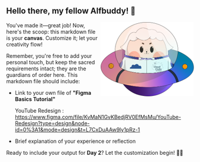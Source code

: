 ## Hello there, my fellow Alfbuddy! 💖

<img align="right" width="250px" src="../../assets/alf/alf-ufo.png">

You've made it—great job! Now, here's the scoop: this markdown file is your **canvas**. Customize it; let your creativity flow!

Remember, you're free to add your personal touch, but keep the sacred requirements intact; they are the guardians of order here. This markdown file should include:
- Link to your own file of **"Figma Basics Tutorial"**

  YouTube Redesign : https://www.figma.com/file/KvMaN1GvKBedjRV0EfMsMu/YouTube-Redesign?type=design&node-id=0%3A1&mode=design&t=L7CxDuAAw9ly1pRz-1




- Brief explanation of your experience or reflection

Ready to include your output for **Day 2**? Let the customization begin! 🚀✨

<!-- You may now delete and modify the content of this file -->
